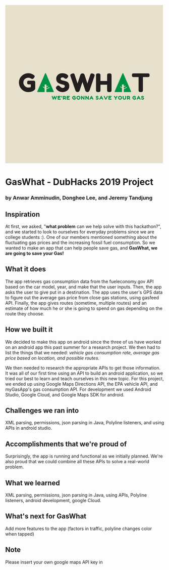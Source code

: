![GasWhat Logo](res/logo/logoHor.png)
# GasWhat - DubHacks 2019 Project
### by Anwar Amminudin, Donghee Lee, and Jeremy Tandjung
## Inspiration
At first, we asked, "**what problem** can we help solve with this hackathon?", and we started to look to ourselves for everyday problems since we are college students :). One of our members mentioned something about the fluctuating gas prices and the increasing fossil fuel consumption. So we wanted to make an app that can help people save gas, and **GasWhat, we are going to save your Gas!**

## What it does
The app retrieves gas consumption data from the fueleconomy.gov API based on the car model, year, and make that the user inputs. Then, the app asks the user to give put in a destination. The app uses the user's GPS data to figure out the average gas price from close gas stations, using gasfeed API. Finally, the app gives routes (sometime, multiple routes) and an estimate of how much he or she is going to spend on gas depending on the route they choose.

## How we built it
We decided to make this app on android since the three of us have worked on an android app this past summer for a research project. We then had to list the things that we needed: _vehicle gas consumption rate, average gas price based on location, and possible routes._

We then needed to research the appropriate APIs to get those information. It was all of our first time using an API to build an android application, so we tried our best to learn and teach ourselves in this new topic. For this project, we ended up using Google Maps Directions API, the EPA vehicle API, and myGasApp's gas consumption API. For development we used Android Studio, Google Cloud, and Google Maps SDK for android.

## Challenges we ran into
XML parsing, permissions, json parsing in Java, Polyline listeners, and using APIs in android studio.

## Accomplishments that we're proud of
Surprisingly, the app is running and functional as we initially planned. We're also proud that we could combine all these APIs to solve a real-world problem. 

## What we learned
XML parsing, permissions, json parsing in Java, using APIs, Polyline listeners, android development, google Cloud.

## What's next for GasWhat
Add more features to the app (factors in traffic, polyline changes color when tapped)

## Note
Please insert your own google maps API key in 
